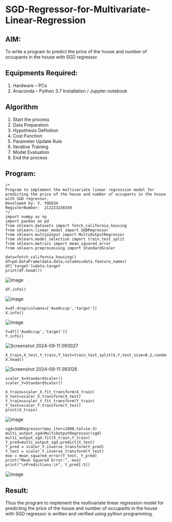 # SGD-Regressor-for-Multivariate-Linear-Regression

## AIM:
To write a program to predict the price of the house and number of occupants in the house with SGD regressor.

## Equipments Required:
1. Hardware – PCs
2. Anaconda – Python 3.7 Installation / Jupyter notebook

## Algorithm
1. Start the process
2. Data Preparation
3. Hypothesis Definition
4. Cost Function
5. Parameter Update Rule
6. Iterative Training
7. Model Evaluation
8. End the process
## Program:
```
/*
Program to implement the multivariate linear regression model for predicting the price of the house and number of occupants in the house with SGD regressor.
Developed by: V. YOGESH
RegisterNumber:  212223230250
*/
import numpy as np
import pandas as pd
from sklearn.datasets import fetch_california_housing
from sklearn.linear_model import SGDRegressor
from sklearn.multioutput import MultiOutputRegressor
from sklearn.model_selection import train_test_split
from sklearn.metrics import mean_squared_error
from sklearn.preprocessing import StandardScaler

data=fetch_california_housing()
df=pd.DataFrame(data.data,columns=data.feature_names)
df['target']=data.target
print(df.head())
```
![image](https://github.com/user-attachments/assets/f3e2e149-6cd1-42e7-84e9-27eb0b2dd2b2)
```
df.info()
```
![image](https://github.com/user-attachments/assets/b2ee5be0-0edf-4d7d-86b1-ecdb956fcb97)
```
X=df.drop(columns=['AveOccup','target'])
X.info()
```
![image](https://github.com/user-attachments/assets/064ec120-2a08-460e-a712-d0226d9b8f5b)
```
Y=df[['AveOccup','target']]
Y.info()
```
![Screenshot 2024-09-11 093027](https://github.com/user-attachments/assets/e7bddeb2-af38-4368-99e8-48dca4339e93)
```
X_train,X_test,Y_train,Y_test=train_test_split(X,Y,test_size=0.2,random_state=42)
X.head()
```
![Screenshot 2024-09-11 093126](https://github.com/user-attachments/assets/10fc1bdb-1044-4c6b-8d62-9b8f291b4f48)
```
scaler_X=StandardScaler()
scaler_Y=StandardScaler()

X_train=scaler_X.fit_transform(X_train)
X_test=scaler_X.transform(X_test)
Y_train=scaler_Y.fit_transform(Y_train)
Y_test=scaler_Y.transform(Y_test)
print(X_train)
```
![image](https://github.com/user-attachments/assets/0f022b00-4b20-46ec-b790-793d86872fed)
```
sgd=SGDRegressor(max_iter=1000,tol=1e-3)
multi_output_sgd=MultiOutputRegressor(sgd)
multi_output_sgd.fit(X_train,Y_train)
Y_pred=multi_output_sgd.predict(X_test)
Y_pred = scaler_Y.inverse_transform(Y_pred)
Y_test = scaler_Y.inverse_transform(Y_test)
mse = mean_squared_error(Y_test, Y_pred)
print("Mean Squared Error:", mse)
print("\nPredictions:\n", Y_pred[:5])
```
![image](https://github.com/user-attachments/assets/ca4fc763-e2b9-4df4-823b-1cb85b48dcc8)

## Result:
Thus the program to implement the multivariate linear regression model for predicting the price of the house and number of occupants in the house with SGD regressor is written and verified using python programming.
